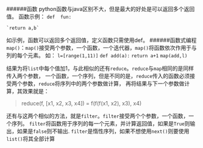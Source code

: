 ######函数
python函数与java区别不大，但是最大的好处是可以返回多个返回值。
函数示例：
`def  fun:`

    `return a,b`

如示例，函数可以返回多个返回值，定义函数只需使用def。
######函数式编程
`map()`：`map()`接受两个参数，一个函数，一个迭代器，`map()`将函数依次作用于与列的每个元素。
如：
`l=[range(1,11)]`
`def add(a):`
    `return a+1`
`map(add,l)`

结果为将`list`中每个值加1，与此相似的还有`reduce`。`reduce`与`map`相同的是同样传入两个参数，
一个函数，一个序列，但是不同的是，`reduce`传入的函数必须接受两个参数，`reduce`将序列中的两个参数做计算，
再将结果与下一个参数做计算，其效果就是：
> reduce(f, [x1, x2, x3, x4]) = f(f(f(x1, x2), x3), x4)

还有与这两个相似的方法，就是`filter`。`filter`接受两个个参数，一个函数，一个序列。
`filter`将函数用于序列的每一个元素，并计算返回值，如果是`True`则输出，如果是`false`则不输出.
`filter`是惰性序列，如果不想使用`next()`则要使用`list()`将其全部计算
